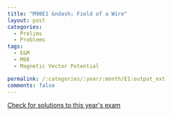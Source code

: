```yaml
---
title: "M98E1 &ndash; Field of a Wire"
layout: post
categories:
  - Prelims
  - Problems
tags:
  - E&M
  - M98
  - Magnetic Vector Potential

permalink: /:categories/:year/:month/E1:output_ext
comments: false
---
```

<object data="1998M1E.pdf" type="application/pdf" width="100%" height="500"></object>
<div class="message"><a href='https://princetonprelim.com/prelim/1/'>Check for solutions to this year's exam</a></div>